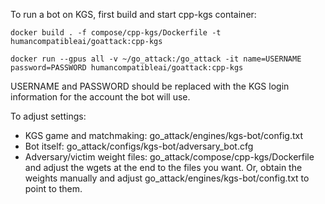 To run a bot on KGS, first build and start cpp-kgs container:

`docker build . -f compose/cpp-kgs/Dockerfile -t humancompatibleai/goattack:cpp-kgs`

`docker run --gpus all -v ~/go_attack:/go_attack -it name=USERNAME password=PASSWORD humancompatibleai/goattack:cpp-kgs`

USERNAME and PASSWORD should be replaced with the KGS login information for the account the bot will use.

To adjust settings:
* KGS game and matchmaking: go_attack/engines/kgs-bot/config.txt
* Bot itself: go_attack/configs/kgs-bot/adversary_bot.cfg
* Adversary/victim weight files: go_attack/compose/cpp-kgs/Dockerfile and adjust the wgets at the end to the files you want. Or, obtain the weights manually and adjust go_attack/engines/kgs-bot/config.txt to point to them.
